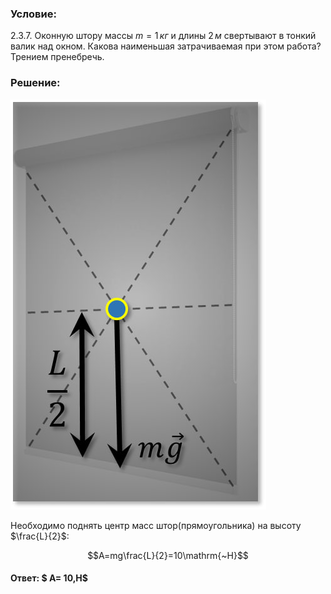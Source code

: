 ###  Условие: 

$2.3.7.$ Оконную штору массы $m=1 \,кг$ и длины $2 \,м$ свертывают в тонкий валик над окном. Какова наименьшая затрачиваемая при этом работа? Трением пренебречь. 

###  Решение: 

![|409x656, 20%](../../img/2.3.7/sol.jpg) 

Необходимо поднять центр масс штор(прямоугольника) на высоту $\frac{L}{2}$:  

$$A=mg\frac{L}{2}=10\mathrm{~Н}$$ 

####  Ответ: $ A= 10\,Н$  
  


